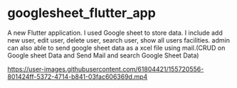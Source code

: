 # googlesheet_flutter_app

A new Flutter application. I used Google sheet to store data. I include add new user, edit user, delete user, search user, show all users facilities. admin can also able to send google sheet data as a xcel file using mail.(CRUD on Google sheet Data and Send Mail and search Google Sheet Data)




https://user-images.githubusercontent.com/61804421/155720556-801424ff-5372-4714-b841-03fac606369d.mp4

